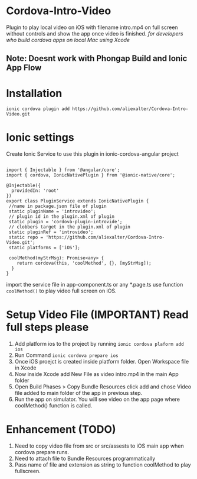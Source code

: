 # Cordova-Intro-Video
Plugin to play local video on iOS with filename intro.mp4 on full screen without controls and show the app once video is finished.
_for developers who build cordova apps on local Mac using Xcode_

## Note: Doesnt work with Phongap Build and Ionic App Flow

# Installation
`ionic cordova plugin add https://github.com/aliexalter/Cordova-Intro-Video.git`

# Ionic settings

Create Ionic Service to use this plugin in ionic-cordova-angular project
```

import { Injectable } from '@angular/core';
import { cordova, IonicNativePlugin } from '@ionic-native/core';

@Injectable({
  providedIn: 'root'
})
export class PluginService extends IonicNativePlugin {
 //name in package.json file of plugin
 static pluginName = 'introvideo'; 
 // plugin id in the plugin.xml of plugin
 static plugin = 'cordova-plugin-introvide';
 // clobbers target in the plugin.xml of plugin
 static pluginRef = 'introvideo';
 static repo = 'https://github.com/aliexalter/Cordova-Intro-Video.git';
 static platforms = ['iOS'];
 
 coolMethod(myStrMsg): Promise<any> {
    return cordova(this, 'coolMethod', {}, [myStrMsg]);
  }
}
```
import the service file in app-component.ts or any *.page.ts
use function 
`coolMethod()` to play video full screen on iOS.

# Setup Video File (IMPORTANT) Read full steps please
1. Add platform ios to the project by running 
`ionic cordova plaform add ios`
2. Run Command
`ionic cordova prepare ios`
3. Once iOS proejct is created inside platform folder. Open Workspace file in Xcode
4. Now inside Xcode add New File as video intro.mp4 in the main App folder
5. Open Build Phases > Copy Bundle Resources click add and chose Video file added to main folder of the app in previous step.
6. Run the app on simulator. You will see video on the app page where coolMethod() function is called.

# Enhancement (TODO)
1. Need to copy video file from src or src/assests to iOS main app when cordova prepare runs.
2. Need to attach file to Bundle Resources programmatically
3. Pass name of file and extension as string to function coolMethod to play fullscreen.

